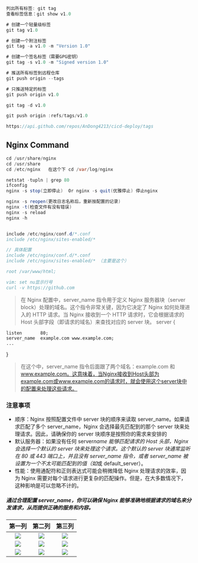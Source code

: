 ```java
列出所有标签: git tag
查看标签信息：git show v1.0

# 创建一个轻量级标签
git tag v1.0

# 创建一个附注标签
git tag -a v1.0 -m "Version 1.0"

# 创建一个签名标签（需要GPG密钥）
git tag -s v1.0 -m "Signed version 1.0"

# 推送所有标签到远程仓库
git push origin --tags

# 只推送特定的标签
git push origin v1.0

git tag -d v1.0

git push origin :refs/tags/v1.0

https://api.github.com/repos/AnDong4213/cicd-deploy/tags
```

## Nginx Command

```java
cd /usr/share/nginx
cd /usr/share
cd /etc/nginx   在这个下 cd /var/log/nginx

netstat -tupln | grep 80
ifconfig
nginx -s stop(立即停止)  Or nginx -s quit(优雅停止) 停止nginx

nginx -s reopen(更改日志名称后，重新按配置的记录)
nginx -t(检查文件有没有错误)
nginx -s reload
nginx -h


include /etc/nginx/conf.d/*.conf
include /etc/nginx/sites-enabled/*

// 具体配置
include /etc/nginx/conf.d/*.conf
include /etc/nginx/sites-enabled/* （主要是这个）

root /var/www/html;

vim: set nu显示行号
curl -v https://github.com
```

> 在 Nginx 配置中，server_name 指令用于定义 Nginx 服务器块（server block）处理的域名。这个指令非常关键，因为它决定了 Nginx 如何处理进入的 HTTP 请求。当 Nginx 接收到一个 HTTP 请求时，它会根据请求的 Host 头部字段（即请求的域名）来查找对应的 server 块。
> server {

    listen       80;
    server_name  example.com www.example.com;
    ...

}

> 在这个中，server_name 指令后面跟了两个域名：example.com 和 www.example.com。这意味着，当Nginx接收到Host头部为example.com或www.example.com的请求时，就会使用这个server块中的配置来处理这些请求。

### 注意事项

- 顺序：Nginx 按照配置文件中 server 块的顺序来读取 server_name。如果请求匹配了多个 server_name，Nginx 会选择最先匹配到的那个 server 块来处理请求。因此，请确保你的 server 块顺序是按照你的需求来安排的
- 默认服务器：如果没有任何 server*name 能够匹配请求的 Host 头部，Nginx 会选择一个默认的 server 块来处理这个请求。这个默认的 server 块通常监听在 80 或 443 端口上，并且没有 server_name 指令，或者 server_name 被设置为一个不太可能匹配到的值（如*或 default_server）。
- 性能：使用通配符和正则表达式可能会稍微降低 Nginx 处理请求的效率，因为 Nginx 需要对每个请求进行更复杂的匹配操作。但是，在大多数情况下，这种影响是可以忽略不计的。

##### 通过合理配置 server_name，你可以确保 Nginx 能够准确地根据请求的域名来分发请求，从而提供正确的服务和内容。

|                                                                第一列                                                                |                                    第二列                                     |                                    第三列                                     |
| :----------------------------------------------------------------------------------------------------------------------------------: | :---------------------------------------------------------------------------: | :---------------------------------------------------------------------------: |
| ![](https://mmbiz.qpic.cn/mmbiz_jpg/dXcQpaUc9y59kia8bJcvvVJw7uyNOoRdLYXuk4SA0uze6libh1lcQ8OBOibKicbYaEm11YzZw4Ub3VNU8sr8pd7uYQ/640)  | ![](https://p1.music.126.net/lp_KuGIlcvKQg-bnFrv3Qw==/109951164450570662.jpg) | ![](https://p1.music.126.net/WzCLWlYaoVQM9SATteticg==/109951169848359550.jpg) |
| ![](https://mmbiz.qpic.cn/mmbiz_jpg/X2HTlZAyIPKwXdVfBT3iaS58C31dOE6aPiaxpBnGuRHSKic7182YksuJsbzIEaz8bgKwe9PyXiaAPybqcicUWFp3RQg/640) | ![](https://p1.music.126.net/75W0e-j2HD1POLcna-2U7g==/109951168985978546.jpg) | ![](https://p1.music.126.net/4zTo5SYuGcO09mhWcsVlAg==/109951169681143034.jpg) |
|                            ![](https://p1.music.126.net/2-NPAXMOHpfpxujpkZwy5A==/109951167917220568.jpg)                             | ![](http://p1.music.126.net/5di7mpOTNUUUIvUK378-jQ==/109951169715267198.jpg)  | ![](http://p1.music.126.net/jMAmO3a46Ykr1SP2idK6yQ==/109951169663542990.jpg)  |
